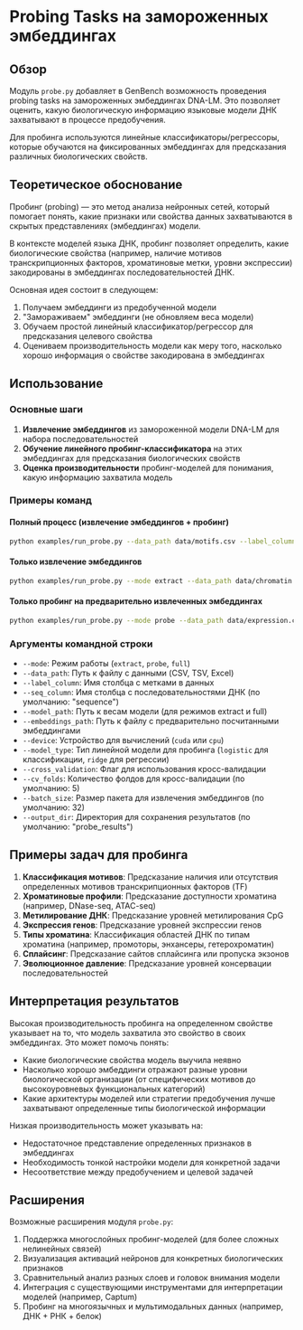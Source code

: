 # Probing Tasks на замороженных эмбеддингах

## Обзор

Модуль `probe.py` добавляет в GenBench возможность проведения probing tasks на замороженных эмбеддингах DNA-LM. Это позволяет оценить, какую биологическую информацию языковые модели ДНК захватывают в процессе предобучения.

Для пробинга используются линейные классификаторы/регрессоры, которые обучаются на фиксированных эмбеддингах для предсказания различных биологических свойств.

## Теоретическое обоснование

Пробинг (probing) — это метод анализа нейронных сетей, который помогает понять, какие признаки или свойства данных захватываются в скрытых представлениях (эмбеддингах) модели.

В контексте моделей языка ДНК, пробинг позволяет определить, какие биологические свойства (например, наличие мотивов транскрипционных факторов, хроматиновые метки, уровни экспрессии) закодированы в эмбеддингах последовательностей ДНК.

Основная идея состоит в следующем:
1. Получаем эмбеддинги из предобученной модели
2. "Замораживаем" эмбеддинги (не обновляем веса модели)
3. Обучаем простой линейный классификатор/регрессор для предсказания целевого свойства
4. Оцениваем производительность модели как меру того, насколько хорошо информация о свойстве закодирована в эмбеддингах

## Использование

### Основные шаги

1. **Извлечение эмбеддингов** из замороженной модели DNA-LM для набора последовательностей
2. **Обучение линейного пробинг-классификатора** на этих эмбеддингах для предсказания биологических свойств
3. **Оценка производительности** пробинг-моделей для понимания, какую информацию захватила модель

### Примеры команд

#### Полный процесс (извлечение эмбеддингов + пробинг)

```bash
python examples/run_probe.py --data_path data/motifs.csv --label_column has_motif --model_path weight/hyenadna/hyenadna-large-1m-seqlen/weights.ckpt
```

#### Только извлечение эмбеддингов

```bash
python examples/run_probe.py --mode extract --data_path data/chromatin.csv --label_column accessibility --model_path weight/hyenadna/hyenadna-large-1m-seqlen/weights.ckpt --embeddings_path embeddings/chromatin_embeddings.npy
```

#### Только пробинг на предварительно извлеченных эмбеддингах

```bash
python examples/run_probe.py --mode probe --data_path data/expression.csv --label_column expression_level --embeddings_path embeddings/expression_embeddings.npy --model_type ridge
```

### Аргументы командной строки

- `--mode`: Режим работы (`extract`, `probe`, `full`)
- `--data_path`: Путь к файлу с данными (CSV, TSV, Excel)
- `--label_column`: Имя столбца с метками в данных
- `--seq_column`: Имя столбца с последовательностями ДНК (по умолчанию: "sequence")
- `--model_path`: Путь к весам модели (для режимов extract и full)
- `--embeddings_path`: Путь к файлу с предварительно посчитанными эмбеддингами
- `--device`: Устройство для вычислений (`cuda` или `cpu`)
- `--model_type`: Тип линейной модели для пробинга (`logistic` для классификации, `ridge` для регрессии)
- `--cross_validation`: Флаг для использования кросс-валидации
- `--cv_folds`: Количество фолдов для кросс-валидации (по умолчанию: 5)
- `--batch_size`: Размер пакета для извлечения эмбеддингов (по умолчанию: 32)
- `--output_dir`: Директория для сохранения результатов (по умолчанию: "probe_results")

## Примеры задач для пробинга

1. **Классификация мотивов**: Предсказание наличия или отсутствия определенных мотивов транскрипционных факторов (TF)
2. **Хроматиновые профили**: Предсказание доступности хроматина (например, DNase-seq, ATAC-seq)
3. **Метилирование ДНК**: Предсказание уровней метилирования CpG
4. **Экспрессия генов**: Предсказание уровней экспрессии генов
5. **Типы хроматина**: Классификация областей ДНК по типам хроматина (например, промоторы, энхансеры, гетерохроматин)
6. **Сплайсинг**: Предсказание сайтов сплайсинга или пропуска экзонов
7. **Эволюционное давление**: Предсказание уровней консервации последовательностей

## Интерпретация результатов

Высокая производительность пробинга на определенном свойстве указывает на то, что модель захватила это свойство в своих эмбеддингах. Это может помочь понять:

- Какие биологические свойства модель выучила неявно
- Насколько хорошо эмбеддинги отражают разные уровни биологической организации (от специфических мотивов до высокоуровневых функциональных категорий)
- Какие архитектуры моделей или стратегии предобучения лучше захватывают определенные типы биологической информации

Низкая производительность может указывать на:
- Недостаточное представление определенных признаков в эмбеддингах
- Необходимость тонкой настройки модели для конкретной задачи
- Несоответствие между предобучением и целевой задачей

## Расширения

Возможные расширения модуля `probe.py`:

1. Поддержка многослойных пробинг-моделей (для более сложных нелинейных связей)
2. Визуализация активаций нейронов для конкретных биологических признаков
3. Сравнительный анализ разных слоев и головок внимания модели
4. Интеграция с существующими инструментами для интерпретации моделей (например, Captum)
5. Пробинг на многоязычных и мультимодальных данных (например, ДНК + РНК + белок) 